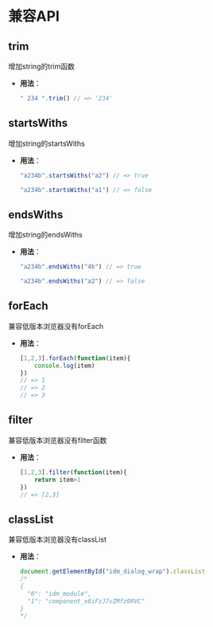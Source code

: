 # 兼容API
## trim
增加string的trim函数
- **用法**：
  ``` js
  " 234 ".trim() // => '234'
  ```
## startsWiths
增加string的startsWiths
- **用法**：
  ``` js
  "a234b".startsWiths("a2") // => true
  
  "a234b".startsWiths("a1") // => false
  ```
## endsWiths
增加string的endsWiths
- **用法**：
  ``` js
  "a234b".endsWiths("4b") // => true
  
  "a234b".endsWiths("a2") // => false
  ```
## forEach
兼容低版本浏览器没有forEach
- **用法**：
  ``` js
  [1,2,3].forEach(function(item){
      console.log(item)
  })
  // => 1 
  // => 2 
  // => 3 
  ```
## filter
兼容低版本浏览器没有filter函数
- **用法**：
  ``` js
  [1,2,3].filter(function(item){
      return item>1
  })
  // => [2,3] 
  ```
## classList
兼容低版本浏览器没有classList
- **用法**：
  ``` js
  document.getElementById("idm_dialog_wrap").classList
  /*
  {
    "0": "idm_module",
    "1": "component_x8iFzJ7vZMfz0RVC"
  }
  */
  ```